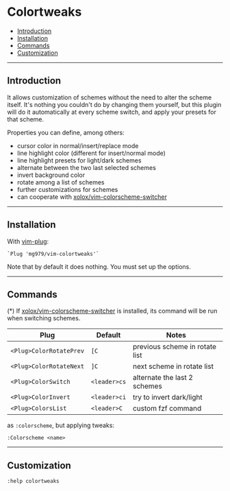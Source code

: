 # Colortweaks

<!-- vim-markdown-toc GFM -->

* [Introduction](#introduction)
* [Installation](#installation)
* [Commands](#commands)
* [Customization](#customization)

<!-- vim-markdown-toc -->

---

## Introduction

It allows customization of schemes without the need to alter the scheme itself.
It's nothing you couldn't do by changing them yourself, but this plugin will
do it automatically at every scheme switch, and apply your presets for that
scheme.

Properties you can define, among others:

* cursor color in normal/insert/replace mode
* line highlight color (different for insert/normal mode)
* line highlight presets for light/dark schemes
* alternate between the two last selected schemes
* invert background color
* rotate among a list of schemes
* further customizations for schemes
* can cooperate with [xolox/vim-colorscheme-switcher](https://github.com/xolox/vim-colorscheme-switcher)



---

## Installation

With [vim-plug](https://github.com/junegunn/vim-plug):

    `Plug 'mg979/vim-colortweaks'`


Note that by default it does nothing. You must set up the options.


---

## Commands

(*) If [xolox/vim-colorscheme-switcher](https://github.com/xolox/vim-colorscheme-switcher) is installed, its command will be run when switching schemes.

|Plug                     | Default     | Notes                     |
|-|-|-|
|`<Plug>ColorRotatePrev`  | `[C`          | previous scheme in rotate list|
|`<Plug>ColorRotateNext`  | `]C`          | next scheme in rotate list|
|`<Plug>ColorSwitch`      | `<leader>cs`  | alternate the last 2 schemes|
|`<Plug>ColorInvert`      | `<leader>ci`  | try to invert dark/light|
|`<Plug>ColorsList`       | `<leader>C`   | custom fzf command|

as `:colorscheme`, but applying tweaks:

    :Colorscheme <name>


---

## Customization

`:help colortweaks`

